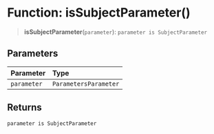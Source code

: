 # Function: isSubjectParameter()

> **isSubjectParameter**(`parameter`): `parameter is SubjectParameter`

## Parameters

| Parameter | Type |
| :------ | :------ |
| `parameter` | `ParametersParameter` |

## Returns

`parameter is SubjectParameter`
